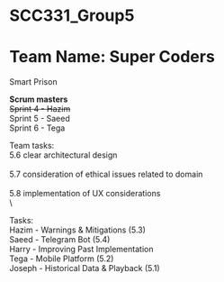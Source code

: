 # SCC331_Group5
# Team Name: Super Coders
Smart Prison

**Scrum masters**\
~~Sprint 4 - Hazim~~\
Sprint 5 - Saeed\
Sprint 6 - Tega

Team tasks:\
5.6 clear architectural design\
\
5.7 consideration of ethical issues related to domain\
\
5.8 implementation of UX considerations\
\

Tasks:\
Hazim -  Warnings & Mitigations (5.3)\
Saeed - Telegram Bot (5.4)\
Harry - Improving Past Implementation\
Tega - Mobile Platform (5.2)\
Joseph - Historical Data & Playback (5.1)
